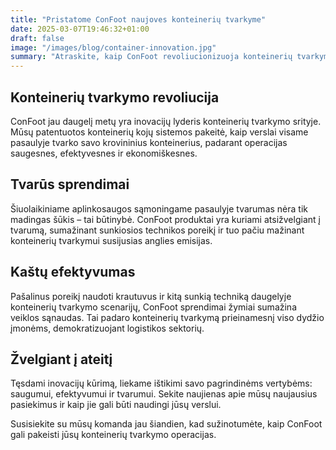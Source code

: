 ```yaml
---
title: "Pristatome ConFoot naujoves konteinerių tvarkyme"
date: 2025-03-07T19:46:32+01:00
draft: false
image: "/images/blog/container-innovation.jpg"
summary: "Atraskite, kaip ConFoot revoliucionizuoja konteinerių tvarkymą su mūsų naujausiomis naujovėmis ir tvariais sprendimais."
---
```


## Konteinerių tvarkymo revoliucija

ConFoot jau daugelį metų yra inovacijų lyderis konteinerių tvarkymo srityje. Mūsų patentuotos konteinerių kojų sistemos pakeitė, kaip verslai visame pasaulyje tvarko savo krovininius konteinerius, padarant operacijas saugesnes, efektyvesnes ir ekonomiškesnes.

## Tvarūs sprendimai

Šiuolaikiniame aplinkosaugos sąmoningame pasaulyje tvarumas nėra tik madingas šūkis – tai būtinybė. ConFoot produktai yra kuriami atsižvelgiant į tvarumą, sumažinant sunkiosios technikos poreikį ir tuo pačiu mažinant konteinerių tvarkymui susijusias anglies emisijas.

## Kaštų efektyvumas

Pašalinus poreikį naudoti krautuvus ir kitą sunkią techniką daugelyje konteinerių tvarkymo scenarijų, ConFoot sprendimai žymiai sumažina veiklos sąnaudas. Tai padaro konteinerių tvarkymą prieinamesnį viso dydžio įmonėms, demokratizuojant logistikos sektorių.

## Žvelgiant į ateitį

Tęsdami inovacijų kūrimą, liekame ištikimi savo pagrindinėms vertybėms: saugumui, efektyvumui ir tvarumui. Sekite naujienas apie mūsų naujausius pasiekimus ir kaip jie gali būti naudingi jūsų verslui.

Susisiekite su mūsų komanda jau šiandien, kad sužinotumėte, kaip ConFoot gali pakeisti jūsų konteinerių tvarkymo operacijas.